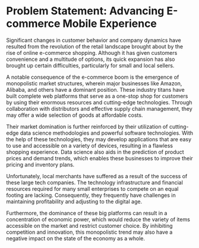 # Problem Statement: Advancing E-commerce Mobile Experience

Significant changes in customer behavior and company dynamics have resulted from the revolution of the retail landscape brought about by the rise of online e-commerce shopping. Although it has given customers convenience and a multitude of options, its quick expansion has also brought up certain difficulties, particularly for small and local sellers.

A notable consequence of the e-commerce boom is the emergence of monopolistic market structures, wherein major businesses like Amazon, Alibaba, and others have a dominant position. These industry titans have built complete web platforms that serve as a one-stop shop for customers by using their enormous resources and cutting-edge technologies. Through collaboration with distributors and effective supply chain management, they may offer a wide selection of goods at affordable costs.

Their market domination is further reinforced by their utilization of cutting-edge data science methodologies and powerful software technologies. With the help of these technologies, they may develop applications that are easy to use and accessible on a variety of devices, resulting in a flawless shopping experience. Data science also aids in the prediction of product prices and demand trends, which enables these businesses to improve their pricing and inventory plans.

Unfortunately, local merchants have suffered as a result of the success of these large tech companies. The technology infrastructure and financial resources required for many small enterprises to compete on an equal footing are lacking. Consequently, they frequently have challenges in maintaining profitability and adjusting to the digital age.

Furthermore, the dominance of these big platforms can result in a concentration of economic power, which would reduce the variety of items accessible on the market and restrict customer choice. By inhibiting competition and innovation, this monopolistic trend may also have a negative impact on the state of the economy as a whole.


